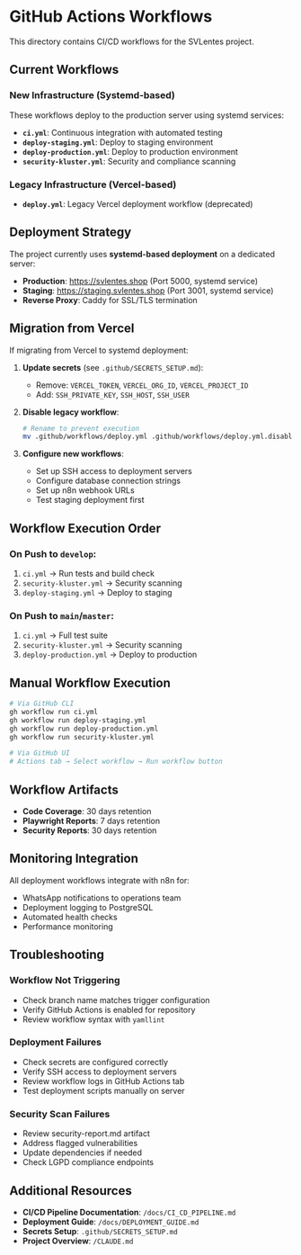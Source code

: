# GitHub Actions Workflows

This directory contains CI/CD workflows for the SVLentes project.

## Current Workflows

### New Infrastructure (Systemd-based)

These workflows deploy to the production server using systemd services:

- **`ci.yml`**: Continuous integration with automated testing
- **`deploy-staging.yml`**: Deploy to staging environment
- **`deploy-production.yml`**: Deploy to production environment
- **`security-kluster.yml`**: Security and compliance scanning

### Legacy Infrastructure (Vercel-based)

- **`deploy.yml`**: Legacy Vercel deployment workflow (deprecated)

## Deployment Strategy

The project currently uses **systemd-based deployment** on a dedicated server:

- **Production**: https://svlentes.shop (Port 5000, systemd service)
- **Staging**: https://staging.svlentes.shop (Port 3001, systemd service)
- **Reverse Proxy**: Caddy for SSL/TLS termination

## Migration from Vercel

If migrating from Vercel to systemd deployment:

1. **Update secrets** (see `.github/SECRETS_SETUP.md`):
   - Remove: `VERCEL_TOKEN`, `VERCEL_ORG_ID`, `VERCEL_PROJECT_ID`
   - Add: `SSH_PRIVATE_KEY`, `SSH_HOST`, `SSH_USER`

2. **Disable legacy workflow**:
   ```bash
   # Rename to prevent execution
   mv .github/workflows/deploy.yml .github/workflows/deploy.yml.disabled
   ```

3. **Configure new workflows**:
   - Set up SSH access to deployment servers
   - Configure database connection strings
   - Set up n8n webhook URLs
   - Test staging deployment first

## Workflow Execution Order

### On Push to `develop`:
1. `ci.yml` → Run tests and build check
2. `security-kluster.yml` → Security scanning
3. `deploy-staging.yml` → Deploy to staging

### On Push to `main`/`master`:
1. `ci.yml` → Full test suite
2. `security-kluster.yml` → Security scanning
3. `deploy-production.yml` → Deploy to production

## Manual Workflow Execution

```bash
# Via GitHub CLI
gh workflow run ci.yml
gh workflow run deploy-staging.yml
gh workflow run deploy-production.yml
gh workflow run security-kluster.yml

# Via GitHub UI
# Actions tab → Select workflow → Run workflow button
```

## Workflow Artifacts

- **Code Coverage**: 30 days retention
- **Playwright Reports**: 7 days retention
- **Security Reports**: 30 days retention

## Monitoring Integration

All deployment workflows integrate with n8n for:
- WhatsApp notifications to operations team
- Deployment logging to PostgreSQL
- Automated health checks
- Performance monitoring

## Troubleshooting

### Workflow Not Triggering

- Check branch name matches trigger configuration
- Verify GitHub Actions is enabled for repository
- Review workflow syntax with `yamllint`

### Deployment Failures

- Check secrets are configured correctly
- Verify SSH access to deployment servers
- Review workflow logs in GitHub Actions tab
- Test deployment scripts manually on server

### Security Scan Failures

- Review security-report.md artifact
- Address flagged vulnerabilities
- Update dependencies if needed
- Check LGPD compliance endpoints

## Additional Resources

- **CI/CD Pipeline Documentation**: `/docs/CI_CD_PIPELINE.md`
- **Deployment Guide**: `/docs/DEPLOYMENT_GUIDE.md`
- **Secrets Setup**: `.github/SECRETS_SETUP.md`
- **Project Overview**: `/CLAUDE.md`
